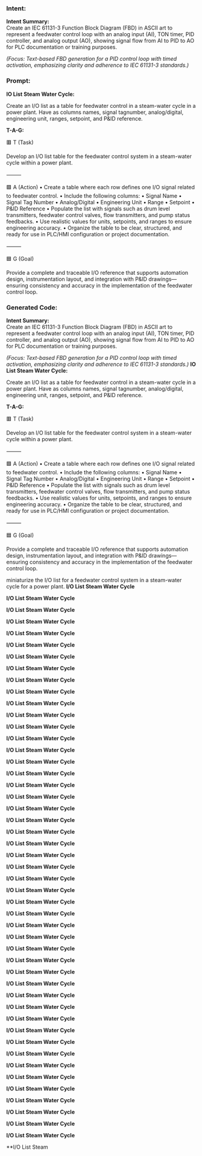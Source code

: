 ### Intent:
**Intent Summary:**  
Create an IEC 61131-3 Function Block Diagram (FBD) in ASCII art to represent a feedwater control loop with an analog input (AI), TON timer, PID controller, and analog output (AO), showing signal flow from AI to PID to AO for PLC documentation or training purposes.  

*(Focus: Text-based FBD generation for a PID control loop with timed activation, emphasizing clarity and adherence to IEC 61131-3 standards.)*

### Prompt:
**IO List Steam Water Cycle:**

Create an I/O list as a table for feedwater control in a steam-water cycle in a power plant. Have as columns names, signal tagnumber, analog/digital, engineering unit, ranges, setpoint, and P&ID reference.

**T-A-G:**

🟥 T (Task)

Develop an I/O list table for the feedwater control system in a steam-water cycle within a power plant.

⸻

🟩 A (Action)
	•	Create a table where each row defines one I/O signal related to feedwater control.
	•	Include the following columns:
	•	Signal Name
	•	Signal Tag Number
	•	Analog/Digital
	•	Engineering Unit
	•	Range
	•	Setpoint
	•	P&ID Reference
	•	Populate the list with signals such as drum level transmitters, feedwater control valves, flow transmitters, and pump status feedbacks.
	•	Use realistic values for units, setpoints, and ranges to ensure engineering accuracy.
	•	Organize the table to be clear, structured, and ready for use in PLC/HMI configuration or project documentation.

⸻

🟦 G (Goal)

Provide a complete and traceable I/O reference that supports automation design, instrumentation layout, and integration with P&ID drawings—ensuring consistency and accuracy in the implementation of the feedwater control loop.

### Generated Code:
**Intent Summary:**  
Create an IEC 61131-3 Function Block Diagram (FBD) in ASCII art to represent a feedwater control loop with an analog input (AI), TON timer, PID controller, and analog output (AO), showing signal flow from AI to PID to AO for PLC documentation or training purposes.  

*(Focus: Text-based FBD generation for a PID control loop with timed activation, emphasizing clarity and adherence to IEC 61131-3 standards.)*
**IO List Steam Water Cycle:**

Create an I/O list as a table for feedwater control in a steam-water cycle in a power plant. Have as columns names, signal tagnumber, analog/digital, engineering unit, ranges, setpoint, and P&ID reference.

**T-A-G:**

🟥 T (Task)

Develop an I/O list table for the feedwater control system in a steam-water cycle within a power plant.

⸻

🟩 A (Action)
	•	Create a table where each row defines one I/O signal related to feedwater control.
	•	Include the following columns:
	•	Signal Name
	•	Signal Tag Number
	•	Analog/Digital
	•	Engineering Unit
	•	Range
	•	Setpoint
	•	P&ID Reference
	•	Populate the list with signals such as drum level transmitters, feedwater control valves, flow transmitters, and pump status feedbacks.
	•	Use realistic values for units, setpoints, and ranges to ensure engineering accuracy.
	•	Organize the table to be clear, structured, and ready for use in PLC/HMI configuration or project documentation.

⸻

🟦 G (Goal)

Provide a complete and traceable I/O reference that supports automation design, instrumentation layout, and integration with P&ID drawings—ensuring consistency and accuracy in the implementation of the feedwater control loop.

 miniaturize the I/O list for a feedwater control system in a steam-water cycle for a power plant.
**I/O List Steam Water Cycle**

**I/O List Steam Water Cycle**

**I/O List Steam Water Cycle**

**I/O List Steam Water Cycle**

**I/O List Steam Water Cycle**

**I/O List Steam Water Cycle**

**I/O List Steam Water Cycle**

**I/O List Steam Water Cycle**

**I/O List Steam Water Cycle**

**I/O List Steam Water Cycle**

**I/O List Steam Water Cycle**

**I/O List Steam Water Cycle**

**I/O List Steam Water Cycle**

**I/O List Steam Water Cycle**

**I/O List Steam Water Cycle**

**I/O List Steam Water Cycle**

**I/O List Steam Water Cycle**

**I/O List Steam Water Cycle**

**I/O List Steam Water Cycle**

**I/O List Steam Water Cycle**

**I/O List Steam Water Cycle**

**I/O List Steam Water Cycle**

**I/O List Steam Water Cycle**

**I/O List Steam Water Cycle**

**I/O List Steam Water Cycle**

**I/O List Steam Water Cycle**

**I/O List Steam Water Cycle**

**I/O List Steam Water Cycle**

**I/O List Steam Water Cycle**

**I/O List Steam Water Cycle**

**I/O List Steam Water Cycle**

**I/O List Steam Water Cycle**

**I/O List Steam Water Cycle**

**I/O List Steam Water Cycle**

**I/O List Steam Water Cycle**

**I/O List Steam Water Cycle**

**I/O List Steam Water Cycle**

**I/O List Steam Water Cycle**

**I/O List Steam Water Cycle**

**I/O List Steam Water Cycle**

**I/O List Steam Water Cycle**

**I/O List Steam Water Cycle**

**I/O List Steam Water Cycle**

**I/O List Steam Water Cycle**

**I/O List Steam Water Cycle**

**I/O List Steam Water Cycle**

**I/O List Steam Water Cycle**

**I/O List Steam Water Cycle**

**I/O List Steam
